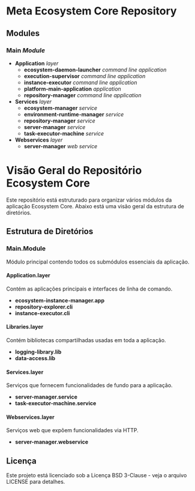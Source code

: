 # Meta Ecosystem Core Repository

## Modules
### **Main** *Module*
- **Application** *layer*
    - **ecosystem-daemon-launcher** *command line application*
    - **execution-supervisor** *command line application*
    - **instance-executor** *command line application*
    - **platform-main-application** *application*
    - **repository-manager** *command line application*
- **Services** *layer*
    - **ecosystem-manager** *service*
    - **environment-runtime-manager** *service*
    - **repository-manager** *service*
    - **server-manager** *service*
    - **task-executor-machine** *service*
- **Webservices** *layer*
    - **server-manager** *web service*

# Visão Geral do Repositório Ecosystem Core

Este repositório está estruturado para organizar vários módulos da aplicação Ecosystem Core. Abaixo está uma visão geral da estrutura de diretórios.

## Estrutura de Diretórios

### Main.Module
Módulo principal contendo todos os submódulos essenciais da aplicação.

#### Application.layer
Contém as aplicações principais e interfaces de linha de comando.
- **ecosystem-instance-manager.app**
- **repository-explorer.cli**
- **instance-executor.cli**

#### Libraries.layer
Contém bibliotecas compartilhadas usadas em toda a aplicação.
- **logging-library.lib**
- **data-access.lib**

#### Services.layer
Serviços que fornecem funcionalidades de fundo para a aplicação.
- **server-manager.service**
- **task-executor-machine.service**

#### Webservices.layer
Serviços web que expõem funcionalidades via HTTP.
- **server-manager.webservice**

## Licença
Este projeto está licenciado sob a Licença BSD 3-Clause - veja o arquivo LICENSE para detalhes.